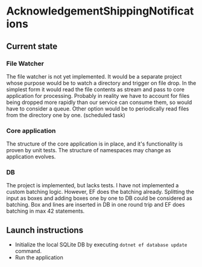 # AcknowledgementShippingNotifications

## Current state

### File Watcher
The file watcher is not yet implemented. 
It would be a separate project whose purpose would be to watch a directory and trigger on file drop. In the simplest 
form it would read the file contents as stream and pass to core application for processing. 
Probably in reality we have to account for files being dropped more rapidly than our service can consume them, so
would have to consider a queue. 
Other option would be to periodically read files from the directory one by one. (scheduled task) 
### Core application
The structure of the core application is in place, and it's functionality is proven by unit tests. The structure
of namespaces may change as application evolves.
### DB
The project is implemented, but lacks tests.
I have not implemented a custom batching logic. However, EF does the batching already. Splitting the input as boxes
and adding boxes one by one to DB could be considered as batching. Box and lines are inserted in DB in one round 
trip and EF does batching in max 42 statements.

## Launch instructions

- Initialize the local SQLite DB by executing `dotnet ef database update` command.
- Run the application
